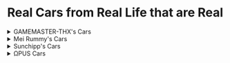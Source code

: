 # Real Cars from Real Life that are Real

<details>
  <summary>GAMEMASTER-THX's Cars</summary>
  
  * huracan performante red bishop
  * shinkansen 700 design 1
  * shinkansen e4 design 1
</details>
<details>
  <summary>Mei Rummy's Cars</summary>
  
  All cars are from [GameModels](https://gamemodels.ru)
  * [Real] Koenigsegg Jesko Absolut
  * [Real] Lamborghini Veneno
  * [Real] Lancia Stratos 73 HF
</details>
<details>
  <summary>Sunchipp's Cars</summary>
  
  * 67_corvette_eagle
  * classic_dmc
  * vw beetle sunroof
  * vw_beetle
  * vw_beetle_damage
  * vw_beetle_herbie
  * 1973 AMC Gremlin
  * 2023 Honda Accord Euro R
  * 2016 Honda NSX
  * 1960 Aston Martin DB5 (custom Particle Lag Warning)
</details>
<details>
  <summary>ΩPUS Cars</summary>
  
  * [Real] Chevy Blazer
</details>
